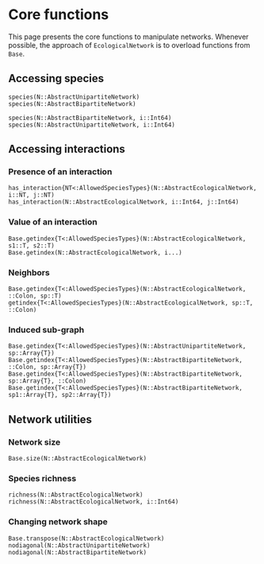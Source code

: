 # Core functions

This page presents the core functions to manipulate networks. Whenever possible,
the approach of `EcologicalNetwork` is to overload functions from `Base`.

## Accessing species

```@docs
species(N::AbstractUnipartiteNetwork)
species(N::AbstractBipartiteNetwork)
```

```@docs
species(N::AbstractBipartiteNetwork, i::Int64)
species(N::AbstractUnipartiteNetwork, i::Int64)
```

## Accessing interactions

### Presence of an interaction

```@docs
has_interaction{NT<:AllowedSpeciesTypes}(N::AbstractEcologicalNetwork, i::NT, j::NT)
has_interaction(N::AbstractEcologicalNetwork, i::Int64, j::Int64)
```

### Value of an interaction

```@docs
Base.getindex{T<:AllowedSpeciesTypes}(N::AbstractEcologicalNetwork, s1::T, s2::T)
Base.getindex(N::AbstractEcologicalNetwork, i...)
```

### Neighbors

```@docs
Base.getindex{T<:AllowedSpeciesTypes}(N::AbstractEcologicalNetwork, ::Colon, sp::T)
getindex{T<:AllowedSpeciesTypes}(N::AbstractEcologicalNetwork, sp::T, ::Colon)
```

### Induced sub-graph

```@docs
Base.getindex{T<:AllowedSpeciesTypes}(N::AbstractUnipartiteNetwork, sp::Array{T})
Base.getindex{T<:AllowedSpeciesTypes}(N::AbstractBipartiteNetwork, ::Colon, sp::Array{T})
Base.getindex{T<:AllowedSpeciesTypes}(N::AbstractBipartiteNetwork, sp::Array{T}, ::Colon)
Base.getindex{T<:AllowedSpeciesTypes}(N::AbstractBipartiteNetwork, sp1::Array{T}, sp2::Array{T})
```

## Network utilities

### Network size

```@docs
Base.size(N::AbstractEcologicalNetwork)
```

### Species richness

```@docs
richness(N::AbstractEcologicalNetwork)
richness(N::AbstractEcologicalNetwork, i::Int64)
```

### Changing network shape

```@docs
Base.transpose(N::AbstractEcologicalNetwork)
nodiagonal(N::AbstractUnipartiteNetwork)
nodiagonal(N::AbstractBipartiteNetwork)
```
